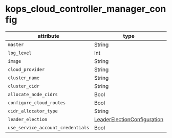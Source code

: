 # kops_cloud_controller_manager_config

| attribute | type | optional/required | computed |
| --- | --- | --- | --- |
| `master` | String | Optional |  |
| `log_level` | Int | Optional |  |
| `image` | String | Optional |  |
| `cloud_provider` | String | Optional |  |
| `cluster_name` | String | Optional |  |
| `cluster_cidr` | String | Optional |  |
| `allocate_node_cidrs` | Bool | Optional |  |
| `configure_cloud_routes` | Bool | Optional |  |
| `cidr_allocator_type` | String | Optional |  |
| `leader_election` | [LeaderElectionConfiguration](./LeaderElectionConfiguration.generated.md) | Optional |  |
| `use_service_account_credentials` | Bool | Optional |  |
